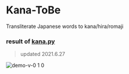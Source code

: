 # Kana-ToBe
Transliterate Japanese words to kana/hira/romaji

### result of [kana.py](https://github.com/grace40205/Kana-ToBe/blob/main/kana.py)
> updated 2021.6.27

![demo-v-0 1 0](https://user-images.githubusercontent.com/38371143/123540796-6162ae00-d773-11eb-89a4-4068dd326db1.png)

